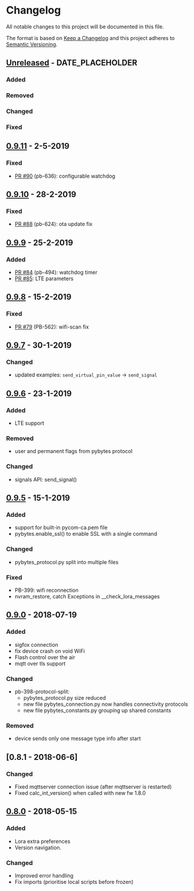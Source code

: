 # Changelog
All notable changes to this project will be documented in this file.

The format is based on [Keep a Changelog](http://keepachangelog.com/en/1.0.0/)
and this project adheres to [Semantic Versioning](http://semver.org/spec/v2.0.0.html).

## [Unreleased] - DATE_PLACEHOLDER

### Added
### Removed
### Changed
### Fixed


## [0.9.11] - 2-5-2019
### Fixed
- [PR #90](https://github.com/pycom/pybytes-devices/pull/90) (pb-636): configurable watchdog


## [0.9.10] - 28-2-2019
### Fixed
- [PR #88](https://github.com/pycom/pybytes-devices/pull/88) (pb-624): ota update fix

## [0.9.9] - 25-2-2019
### Added
- [PR #84](https://github.com/pycom/pybytes-devices/pull/84) (pb-494): watchdog timer
- [PR #85](https://github.com/pycom/pybytes-devices/pull/85): LTE parameters 


## [0.9.8] - 15-2-2019
### Fixed
- [PR #79](https://github.com/pycom/pybytes-devices/pull/79) (PB-562): wifi-scan fix 


## [0.9.7] - 30-1-2019
### Changed
- updated examples: `send_virtual_pin_value` -> `send_signal`


## [0.9.6] - 23-1-2019
### Added
- LTE support
### Removed
- user and permanent flags from pybytes protocol
### Changed
- signals API: send_signal()

## [0.9.5] - 15-1-2019
### Added
- support for built-in pycom-ca.pem file
- pybytes.enable_ssl() to enable SSL with a single command

### Changed
- pybytes_protocol.py split into multiple files

### Fixed
- PB-399: wifi reconnection
- nvram_restore, catch Exceptions in __check_lora_messages


## [0.9.0] - 2018-07-19

### Added
- sigfox connection
- fix device crash on void WiFi
- Flash control over the air
- mqtt over tls support

### Changed
- pb-398-protocol-split:
  - pybytes_protocol.py size reduced
  - new file pybytes_connection.py now handles connectivity protocols
  - new file pybytes_constants.py grouping up shared constants

### Removed
- device sends only one message type info after start

## [0.8.1 - 2018-06-6]
### Changed
- Fixed mqttserver connection issue (after mqttserver is restarted)
- Fixed calc_int_version() when called with new fw 1.8.0

## [0.8.0] - 2018-05-15
### Added
- Lora extra preferences
- Version navigation.

### Changed
- Improved error handling
- Fix imports (prioritise local scripts before frozen)


[Unreleased]: https://github.com/pycom/pybytes-devices/compare/v0.9.11...HEAD
[0.9.11]: https://github.com/pycom/pybytes-devices/compare/v0.9.10...v0.9.11
[0.9.10]: https://github.com/pycom/pybytes-devices/compare/v0.9.9...v0.9.10
[0.9.9]: https://github.com/pycom/pybytes-devices/compare/v0.9.8...v0.9.9
[0.9.8]: https://github.com/pycom/pybytes-devices/compare/v0.9.7...v0.9.8
[0.9.7]: https://github.com/pycom/pybytes-devices/compare/v0.9.6...v0.9.7
[0.9.6]: https://github.com/pycom/pybytes-devices/compare/v0.9.5...v0.9.6
[0.9.5]: https://github.com/pycom/pybytes-devices/compare/v0.9.0...v0.9.5
[0.9.0]: https://github.com/pycom/pybytes-devices/compare/v0.8.1...v0.9.0
[0.8.1]: https://github.com/pycom/pybytes-devices/compare/v0.8.0...v0.8.1
[0.8.0]: https://github.com/pycom/pybytes-devices/compare/v0.3...v0.8.0

